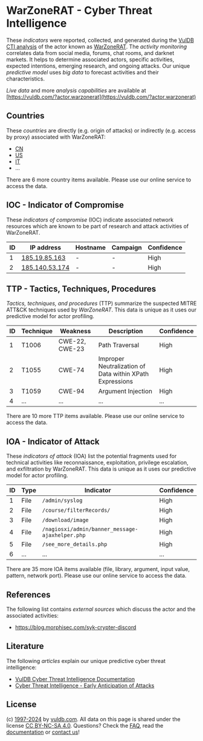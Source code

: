 # WarZoneRAT - Cyber Threat Intelligence

These _indicators_ were reported, collected, and generated during the [VulDB CTI analysis](https://vuldb.com/?kb.cti) of the actor known as [WarZoneRAT](https://vuldb.com/?actor.warzonerat). The _activity monitoring_ correlates data from social media, forums, chat rooms, and darknet markets. It helps to determine associated actors, specific activities, expected intentions, emerging research, and ongoing attacks. Our unique _predictive model_ uses _big data_ to forecast activities and their characteristics.

_Live data_ and more _analysis capabilities_ are available at [https://vuldb.com/?actor.warzonerat](https://vuldb.com/?actor.warzonerat)

## Countries

These _countries_ are directly (e.g. origin of attacks) or indirectly (e.g. access by proxy) associated with WarZoneRAT:

* [CN](https://vuldb.com/?country.cn)
* [US](https://vuldb.com/?country.us)
* [IT](https://vuldb.com/?country.it)
* ...

There are 6 more country items available. Please use our online service to access the data.

## IOC - Indicator of Compromise

These _indicators of compromise_ (IOC) indicate associated network resources which are known to be part of research and attack activities of WarZoneRAT.

ID | IP address | Hostname | Campaign | Confidence
-- | ---------- | -------- | -------- | ----------
1 | [185.19.85.163](https://vuldb.com/?ip.185.19.85.163) | - | - | High
2 | [185.140.53.174](https://vuldb.com/?ip.185.140.53.174) | - | - | High

## TTP - Tactics, Techniques, Procedures

_Tactics, techniques, and procedures_ (TTP) summarize the suspected MITRE ATT&CK techniques used by _WarZoneRAT_. This data is unique as it uses our predictive model for actor profiling.

ID | Technique | Weakness | Description | Confidence
-- | --------- | -------- | ----------- | ----------
1 | T1006 | CWE-22, CWE-23 | Path Traversal | High
2 | T1055 | CWE-74 | Improper Neutralization of Data within XPath Expressions | High
3 | T1059 | CWE-94 | Argument Injection | High
4 | ... | ... | ... | ...

There are 10 more TTP items available. Please use our online service to access the data.

## IOA - Indicator of Attack

These _indicators of attack_ (IOA) list the potential fragments used for technical activities like reconnaissance, exploitation, privilege escalation, and exfiltration by WarZoneRAT. This data is unique as it uses our predictive model for actor profiling.

ID | Type | Indicator | Confidence
-- | ---- | --------- | ----------
1 | File | `/admin/syslog` | High
2 | File | `/course/filterRecords/` | High
3 | File | `/download/image` | High
4 | File | `/nagiosxi/admin/banner_message-ajaxhelper.php` | High
5 | File | `/see_more_details.php` | High
6 | ... | ... | ...

There are 35 more IOA items available (file, library, argument, input value, pattern, network port). Please use our online service to access the data.

## References

The following list contains _external sources_ which discuss the actor and the associated activities:

* https://blog.morphisec.com/syk-crypter-discord

## Literature

The following _articles_ explain our unique predictive cyber threat intelligence:

* [VulDB Cyber Threat Intelligence Documentation](https://vuldb.com/?kb.cti)
* [Cyber Threat Intelligence - Early Anticipation of Attacks](https://www.scip.ch/en/?labs.20201022)

## License

(c) [1997-2024](https://vuldb.com/?kb.changelog) by [vuldb.com](https://vuldb.com/?kb.about). All data on this page is shared under the license [CC BY-NC-SA 4.0](https://creativecommons.org/licenses/by-nc-sa/4.0/). Questions? Check the [FAQ](https://vuldb.com/?kb.faq), read the [documentation](https://vuldb.com/?kb) or [contact us](https://vuldb.com/?contact)!
